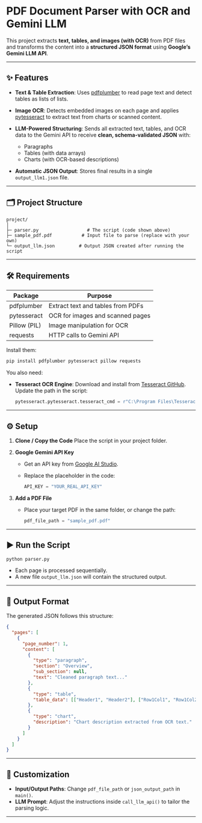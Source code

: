 # PDF Document Parser with OCR and Gemini LLM

This project extracts **text, tables, and images (with OCR)** from PDF files and transforms the content into a **structured JSON format** using **Google’s Gemini LLM API**.

---

## ✨ Features

* **Text & Table Extraction**:
  Uses [pdfplumber](https://github.com/jsvine/pdfplumber) to read page text and detect tables as lists of lists.
* **Image OCR**:
  Detects embedded images on each page and applies [pytesseract](https://pypi.org/project/pytesseract/) to extract text from charts or scanned content.
* **LLM-Powered Structuring**:
  Sends all extracted text, tables, and OCR data to the Gemini API to receive **clean, schema-validated JSON** with:

  * Paragraphs
  * Tables (with data arrays)
  * Charts (with OCR-based descriptions)
* **Automatic JSON Output**:
  Stores final results in a single `output_llm1.json` file.

---

## 🗂️ Project Structure

```
project/
│
├─ parser.py                  # The script (code shown above)
├─ sample_pdf.pdf           # Input file to parse (replace with your own)
└─ output_llm.json         # Output JSON created after running the script
```

---

## 🛠️ Requirements

| Package      | Purpose                           |
| ------------ | --------------------------------- |
| pdfplumber   | Extract text and tables from PDFs |
| pytesseract  | OCR for images and scanned pages  |
| Pillow (PIL) | Image manipulation for OCR        |
| requests     | HTTP calls to Gemini API          |

Install them:

```bash
pip install pdfplumber pytesseract pillow requests
```

You also need:

* **Tesseract OCR Engine**:
  Download and install from [Tesseract GitHub](https://github.com/tesseract-ocr/tesseract).
  Update the path in the script:

  ```python
  pytesseract.pytesseract.tesseract_cmd = r"C:\Program Files\Tesseract-OCR\tesseract.exe"
  ```

---

## ⚙️ Setup

1. **Clone / Copy the Code**
   Place the script in your project folder.

2. **Google Gemini API Key**

   * Get an API key from [Google AI Studio](https://aistudio.google.com/app/apikey).
   * Replace the placeholder in the code:

     ```python
     API_KEY = "YOUR_REAL_API_KEY"
     ```

3. **Add a PDF File**

   * Place your target PDF in the same folder, or change the path:

     ```python
     pdf_file_path = "sample_pdf.pdf"
     ```

---

## ▶️ Run the Script

```bash
python parser.py
```

* Each page is processed sequentially.
* A new file `output_llm.json` will contain the structured output.

---

## 🔑 Output Format

The generated JSON follows this structure:

```json
{
  "pages": [
    {
      "page_number": 1,
      "content": [
        {
          "type": "paragraph",
          "section": "Overview",
          "sub_section": null,
          "text": "Cleaned paragraph text..."
        },
        {
          "type": "table",
          "table_data": [["Header1", "Header2"], ["Row1Col1", "Row1Col2"]]
        },
        {
          "type": "chart",
          "description": "Chart description extracted from OCR text."
        }
      ]
    }
  ]
}
```

---

## 🧩 Customization

* **Input/Output Paths**: Change `pdf_file_path` or `json_output_path` in `main()`.
* **LLM Prompt**: Adjust the instructions inside `call_llm_api()` to tailor the parsing logic.

---




